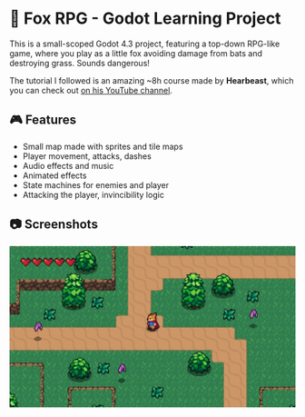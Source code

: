 # 🦊 Fox RPG - Godot Learning Project

This is a small-scoped Godot 4.3 project, featuring a top-down RPG-like game, where you play as a little fox avoiding damage from bats and destroying grass. Sounds dangerous! 

The tutorial I followed is an amazing ~8h course made by **Hearbeast**, which you can check out [on his YouTube channel](/https://youtu.be/mAbG8Oi-SvQ?list=PL9FzW-m48fn2SlrW0KoLT4n5egNdX-W9a). 

## 🎮 Features

- Small map made with sprites and tile maps
- Player movement, attacks, dashes
- Audio effects and music
- Animated effects
- State machines for enemies and player
- Attacking the player, invincibility logic

## 📷 Screenshots

![Screenshot1](./screenshots/1.jpg)